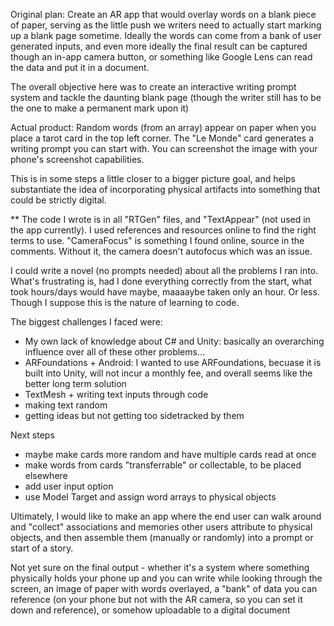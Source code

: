 Original plan: Create an AR app that would overlay words on a blank piece of paper, serving as the little push we writers need to actually start marking up a blank page sometime. Ideally the words can come from a bank of user generated inputs, and even more ideally the final result can be captured though an in-app camera button, or something like Google Lens can read the data and put it in a document.

The overall objective here was to create an interactive writing prompt system and tackle the daunting blank page (though the writer still has to be the one to make a permanent mark upon it)

Actual product: Random words (from an array) appear on paper when you place a tarot card in the top left corner. The "Le Monde" card generates a writing prompt you can start with. You can screenshot the image with your phone's screenshot capabilities. 

This is in some steps a little closer to a bigger picture goal, and helps substantiate the idea of incorporating physical artifacts into something that could be strictly digital.

** The code I wrote is in all "RTGen" files, and "TextAppear" (not used in the app currently). I used references and resources online to find the right terms to use. "CameraFocus" is something I found online, source in the comments. Without it, the camera doesn't autofocus which was an issue.

I could write a novel (no prompts needed) about all the problems I ran into. What's frustrating is, had I done everything correctly from the start, what took hours/days would have maybe, maaaaybe taken only an hour. Or less. Though I suppose this is the nature of learning to code.

The biggest challenges I faced were:
- My own lack of knowledge about C# and Unity: basically an overarching influence over all of these other problems...
- ARFoundations + Android: I wanted to use ARFoundations, becuase it is built into Unity, will not incur a monthly fee, and overall seems like the better long term solution
- TextMesh + writing text inputs through code
- making text random
- getting ideas but not getting too sidetracked by them

Next steps
- maybe make cards more random and have multiple cards read at once
- make words from cards "transferrable" or collectable, to be placed elsewhere
- add user input option
- use Model Target and assign word arrays to physical objects

Ultimately, I would like to make an app where the end user can walk around and "collect" associations and memories other users attribute to physical objects, and then assemble them (manually or randomly) into a prompt or start of a story.

Not yet sure on the final output - whether it's a system where something physically holds your phone up and you can write while looking through the screen, an image of paper with words overlayed, a "bank" of data you can reference (on your phone but not with the AR camera, so you can set it down and reference), or somehow uploadable to a digital document